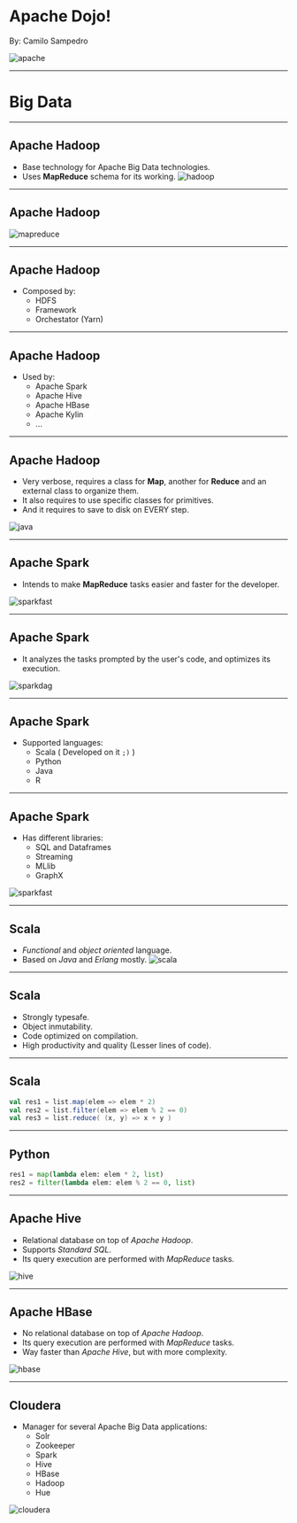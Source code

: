 # Apache Dojo!
By: Camilo Sampedro

![apache](images/apache.gif)

---

# Big Data

---

## Apache Hadoop
* Base technology for Apache Big Data technologies.
* Uses __MapReduce__ schema for its working.
![hadoop](images/hadoop.jpg)

---

## Apache Hadoop
![mapreduce](images/mapreduce.png)

---

## Apache Hadoop
* Composed by:
  * HDFS
  * Framework
  * Orchestator (Yarn)

---

## Apache Hadoop
* Used by:
  * Apache Spark
  * Apache Hive
  * Apache HBase
  * Apache Kylin
  * ...

---

## Apache Hadoop
* Very verbose, requires a class for __Map__, another for __Reduce__ and an external class to organize them.
* It also requires to use specific classes for primitives.
* And it requires to save to disk on EVERY step.

![java](images/java.png)

---

## Apache Spark
* Intends to make __MapReduce__ tasks easier and faster for the developer.

![sparkfast](images/sparkfast.png)

---

## Apache Spark
* It analyzes the tasks prompted by the user's code, and optimizes its execution.

![sparkdag](images/sparkdag.png)

---

## Apache Spark
* Supported languages:
  * Scala ( Developed on it `;)` )
  * Python
  * Java
  * R

---

## Apache Spark
* Has different libraries:
  * SQL and Dataframes
  * Streaming
  * MLlib
  * GraphX

![sparkfast](images/sparkfast.png)

---

## Scala
* _Functional_ and _object oriented_ language.
* Based on _Java_ and _Erlang_ mostly.
![scala](images/scala.png)

---

## Scala
* Strongly typesafe.
* Object inmutability.
* Code optimized on compilation.
* High productivity and quality (Lesser lines of code).

---

## Scala
```scala
val res1 = list.map(elem => elem * 2)
val res2 = list.filter(elem => elem % 2 == 0)
val res3 = list.reduce( (x, y) => x + y )
```

---

## Python
```python
res1 = map(lambda elem: elem * 2, list)
res2 = filter(lambda elem: elem % 2 == 0, list)
```

---

## Apache Hive
* Relational database on top of _Apache Hadoop_.
* Supports _Standard SQL_.
* Its query execution are performed with _MapReduce_ tasks.

![hive](images/hive.png)

---

## Apache HBase
* No relational database on top of _Apache Hadoop_.
* Its query execution are performed with _MapReduce_ tasks.
* Way faster than _Apache Hive_, but with more complexity.

![hbase](images/hbase.png)

---

## Cloudera
* Manager for several Apache Big Data applications:
  * Solr
  * Zookeeper
  * Spark
  * Hive
  * HBase
  * Hadoop
  * Hue

![cloudera](images/cloudera.png)
